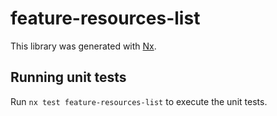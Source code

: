 # feature-resources-list

This library was generated with [Nx](https://nx.dev).

## Running unit tests

Run `nx test feature-resources-list` to execute the unit tests.
